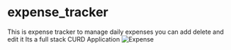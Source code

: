 # expense_tracker
This is expense tracker to manage daily expenses you can add delete and edit it
Its a full stack CURD Application
![Expense](https://github.com/Prasham1710/expense_tracker/assets/92637965/cd72ce3c-58bc-44cd-9e03-4d1600dedf38)
